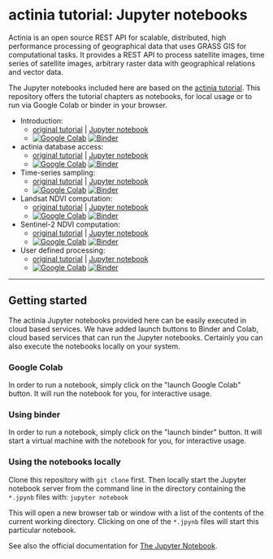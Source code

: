 # actinia tutorial: Jupyter notebooks

Actinia is an open source REST API for scalable, distributed, high performance processing of geographical data that uses GRASS GIS for computational tasks.
It provides a REST API to process satellite images, time series of satellite images, arbitrary raster data with geographical relations and vector data.

The Jupyter notebooks included here are based on the [actinia tutorial](https://mundialis.github.io/actinia_core/).
This repository offers the tutorial chapters as notebooks, for local usage or to run via Google Colab or binder in your browser.

* Introduction:
    * [original tutorial](https://mundialis.github.io/actinia_core/introduction/) | [Jupyter notebook](https://github.com/mundialis/actinia-jupyter/blob/main/notebooks/actinia_introduction.ipynb)
    * [![Google Colab](https://colab.research.google.com/assets/colab-badge.svg)](https://colab.research.google.com/github/mundialis/actinia-jupyter/blob/main/notebooks/actinia_introduction.ipynb) [![Binder](https://mybinder.org/badge_logo.svg)](https://mybinder.org/v2/gh/mundialis/actinia-jupyter/7fa1c793cb00e59a0abaa4c97b1d65710e4d47fa?urlpath=lab%2Ftree%2Fnotebooks%2Factinia_introduction.ipynb)
* actinia database access:
    * [original tutorial](https://mundialis.github.io/actinia_core/tutorial_data_access/) | [Jupyter notebook](https://github.com/mundialis/actinia-jupyter/blob/main/notebooks/actinia_database_access.ipynb)
    * [![Google Colab](https://colab.research.google.com/assets/colab-badge.svg)](https://colab.research.google.com/github/mundialis/actinia-jupyter/blob/main/notebooks/actinia_database_access.ipynb) [![Binder](https://mybinder.org/badge_logo.svg)](https://mybinder.org/v2/gh/mundialis/actinia-jupyter/7fa1c793cb00e59a0abaa4c97b1d65710e4d47fa?urlpath=lab%2Ftree%2Fnotebooks%2Factinia_database_access.ipynb)
* Time-series sampling:
    * [original tutorial](https://mundialis.github.io/actinia_core/tutorial_strds_sampling/) | [Jupyter notebook](https://github.com/mundialis/actinia-jupyter/blob/main/notebooks/actinia_strds_sampling.ipynb)
    * [![Google Colab](https://colab.research.google.com/assets/colab-badge.svg)](https://colab.research.google.com/github/mundialis/actinia-jupyter/blob/main/notebooks/actinia_strds_sampling.ipynb) [![Binder](https://mybinder.org/badge_logo.svg)](https://mybinder.org/v2/gh/mundialis/actinia-jupyter/7fa1c793cb00e59a0abaa4c97b1d65710e4d47fa?urlpath=lab%2Ftree%2Fnotebooks%2Factinia_strds_sampling.ipynb)
* Landsat NDVI computation:
    * [original tutorial](https://mundialis.github.io/actinia_core/tutorial_landsat_ndvi/) | [Jupyter notebook](https://github.com/mundialis/actinia-jupyter/blob/main/notebooks/actinia_landsat_ndvi.ipynb)
    * [![Google Colab](https://colab.research.google.com/assets/colab-badge.svg)](https://colab.research.google.com/github/mundialis/actinia-jupyter/blob/main/notebooks/actinia_landsat_ndvi.ipynb) [![Binder](https://mybinder.org/badge_logo.svg)](https://mybinder.org/v2/gh/mundialis/actinia-jupyter/7fa1c793cb00e59a0abaa4c97b1d65710e4d47fa?urlpath=lab%2Ftree%2Fnotebooks%2Factinia_landsat_ndvi.ipynb)
* Sentinel-2 NDVI computation:
    * [original tutorial](https://mundialis.github.io/actinia_core/tutorial_sentinel2_ndvi/) | [Jupyter notebook](https://github.com/mundialis/actinia-jupyter/blob/main/notebooks/actinia_sentinel2_ndvi.ipynb)
    * [![Google Colab](https://colab.research.google.com/assets/colab-badge.svg)](https://colab.research.google.com/github/mundialis/actinia-jupyter/blob/main/notebooks/actinia_sentinel2_ndvi.ipynb) [![Binder](https://mybinder.org/badge_logo.svg)](https://mybinder.org/v2/gh/mundialis/actinia-jupyter/7fa1c793cb00e59a0abaa4c97b1d65710e4d47fa?urlpath=lab%2Ftree%2Fnotebooks%2Factinia_sentinel2_ndvi.ipynb)
* User defined processing:
    * [original tutorial](https://mundialis.github.io/actinia_core/tutorial_process_chain/) | [Jupyter notebook](https://github.com/mundialis/actinia-jupyter/blob/main/notebooks/actinia_process_chain.ipynb)
    * [![Google Colab](https://colab.research.google.com/assets/colab-badge.svg)](https://colab.research.google.com/github/mundialis/actinia-jupyter/blob/main/notebooks/actinia_process_chain.ipynb) [![Binder](https://mybinder.org/badge_logo.svg)](https://mybinder.org/v2/gh/mundialis/actinia-jupyter/7fa1c793cb00e59a0abaa4c97b1d65710e4d47fa?urlpath=lab%2Ftree%2Fnotebooks%2Factinia_process_chain.ipynb)

---

## Getting started

The actinia Jupyter notebooks provided here can be easily executed in cloud based
services. We have added launch buttons to Binder and Colab, cloud based services
that can run the Jupyter notebooks. Certainly you can also execute the notebooks
locally on your system.

### Google Colab

In order to run a notebook, simply click on the "launch Google Colab" button.
It will run the notebook for you, for interactive usage.

### Using binder

In order to run a notebook, simply click on the "launch binder" button.
It will start a virtual machine with the notebook for you, for interactive
usage.

### Using the notebooks locally

Clone this repository with `git clone` first. Then locally start the Jupyter notebook
server from the command line in the directory containing the `*.jpynb` files with:
`jupyter notebook`

This will open a new browser tab or window with a list of the contents of the current
working directory. Clicking on one of the `*.jpynb` files will start this particular notebook.

See also the official documentation for [The Jupyter Notebook](https://jupyter-notebook.readthedocs.io/en/latest/).
